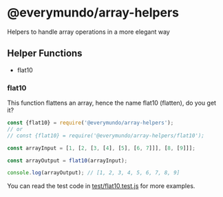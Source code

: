 # @everymundo/array-helpers
Helpers to handle array operations in a more elegant way

## Helper Functions

* flat10

### flat10

This function flattens an array, hence the name flat10 (flatten), do you get it?

```js
const {flat10} = require('@everymundo/array-helpers');
// or
// const {flat10} = require('@everymundo/array-helpers/flat10');

const arrayInput = [1, [2, [3, [4], [5], [6, 7]]], [8, [9]]];

const arrayOutput = flat10(arrayInput);

console.log(arrayOutput); // [1, 2, 3, 4, 5, 6, 7, 8, 9]
```

You can read the test code in [test/flat10.test.js](test/flat10.test.js) for more examples.